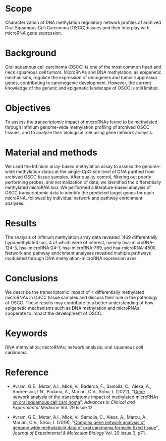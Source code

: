 
# Scope
Characterization of DNA methylation regulatory network profiles of archived Oral Squamous Cell Carcinoma (OSCC) tissues and their interplay with microRNA gene expression.

# Background 
Oral squamous cell carcinoma (OSCC) is one of the most common head and neck squamous cell tumors. MicroRNAs and DNA methylation, as epigenetic mechanisms, regulate the expression of oncogenes and tumor suppressor genes, contributing to carcinogenic development. However, the current knowledge of the genetic and epigenetic landscape of OSCC is still limited.

# Objectives
To assess the transcriptomic impact of microRNAs found to be methylated through Infinium genome-wide methylation profiling of archived OSCC tissues, and to analyze their biological role using gene network analysis.

# Material and methods 

We used the Infinium array-based methylation assay to assess the genome-wide methylation status at the single-CpG-site level of DNA purified from archived OSCC tissue samples. After quality control, filtering out poorly performing probes, and normalization of data, we identified the differentially methylated microRNA loci. We performed a literature-based analysis of OSCC transcriptomic data to identify the predicted target genes for each microRNA, followed by individual network and pathway enrichment analyses.

# Results

The analysis of Infinium methylation array data revealed 1469 differentially hypomethylated loci, 4 of which were of interest, namely hsa-microRNA-124-3, hsa-microRNA-24-1, hsa-microRNA-769, and hsa-microRNA-4500. Network and pathway enrichment analyses revealed multiple pathways modulated through DNA methylation-microRNA expression axes.

# Conclusions 

We describe the transcriptomic impact of 4 differentially methylated microRNAs in OSCC tissue samples and discuss their role in the pathology of OSCC. These results may contribute to a better understanding of how epigenetic mechanisms such as DNA methylation and microRNAs cooperate to impact the development of OSCC.

# Keywords

DNA methylation; microRNAs; network analysis; oral squamous cell carcinoma.

# Reference

- Avram, G.E., Motar, A.I., Miok, V., Baderca, F., Samoila, C., Alexa, A., Andreescu, I.N., Podariu, A., Marian, C.V., Sirbu, I. (2022), "[Gene network analysis of the transcriptome impact of methylated microRNAs on oral squamous cell carcinoma](https://web.p.ebscohost.com/abstract?direct=true&profile=ehost&scope=site&authtype=crawler&jrnl=26016974&AN=139890412&h=PVxjvTnYMk6Yjrjk6jVqUu%2bwpV7vjm3kFuUqfTkLAuT3BD%2bz2dlbZ2E0E0rGRtXaCb0V8sf0nnHFQ313WxYkvw%3d%3d&crl=f&resultNs=AdminWebAuth&resultLocal=ErrCrlNotAuth&crlhashurl=login.aspx%3fdirect%3dtrue%26profile%3dehost%26scope%3dsite%26authtype%3dcrawler%26jrnl%3d26016974%26AN%3d139890412)", *Advances in Clinical and Experimental Medicine* Vol. 29 Issue 12.

- Avram, G.E., Motar, A.I., Miok, V., Samoila, C., Alexa, A., Marcu, A., Marian, C.V., Sirbu, I. (2019), "[Complex gene network analysis of genome wide methylatioin data of oral carcinoma formalin fixed tissue](https://web.p.ebscohost.com/abstract?direct=true&profile=ehost&scope=site&authtype=crawler&jrnl=26016974&AN=139890412&h=PVxjvTnYMk6Yjrjk6jVqUu%2bwpV7vjm3kFuUqfTkLAuT3BD%2bz2dlbZ2E0E0rGRtXaCb0V8sf0nnHFQ313WxYkvw%3d%3d&crl=f&resultNs=AdminWebAuth&resultLocal=ErrCrlNotAuth&crlhashurl=login.aspx%3fdirect%3dtrue%26profile%3dehost%26scope%3dsite%26authtype%3dcrawler%26jrnl%3d26016974%26AN%3d139890412)", *Journal of Experimental & Molecular Biology* Vol. 20 Issue 3, p71.

